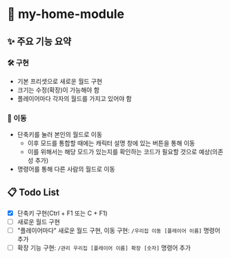 # 🏡 my-home-module

## ✨ 주요 기능 요약

### 🛠️ 구현
* 기본 프리셋으로 새로운 월드 구현
* 크기는 수정(확장)이 가능해야 함
* 플레이어마다 각자의 월드를 가지고 있어야 함

### 🚪 이동
* 단축키를 눌러 본인의 월드로 이동
  * 이후 모드를 통합할 때에는 캐릭터 설명 창에 있는 버튼을 통해 이동
  * 이를 위해서는 해당 모드가 있는지를 확인하는 코드가 필요할 것으로 예상(의존성 추가)
* 명령어를 통해 다른 사람의 월드로 이동

## 📋 Todo List
- [x] 단축키 구현(Ctrl + F1 또는 C + F1)
- [ ] 새로운 월드 구현
- [ ] "플레이어마다" 새로운 월드 구현, 이동 구현: `/우리집 이동 [플레이어 이름]` 명령어 추가
- [ ] 확장 기능 구현: `/관리 우리집 [플레이어 이름] 확장 [숫자]` 명령어 추가
